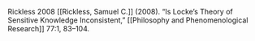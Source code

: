 Rickless 2008
[[Rickless, Samuel C.]] (2008). “Is Locke’s Theory of Sensitive Knowledge Inconsistent,” [[Philosophy and Phenomenological Research]] 77:1, 83–104.